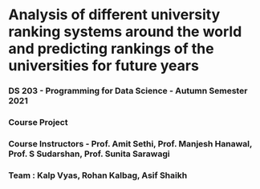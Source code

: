 # Analysis of different university ranking systems around the world and predicting rankings of the universities for future years

### DS 203 - Programming for Data Science - Autumn Semester 2021

### Course Project

### Course Instructors - Prof. Amit Sethi, Prof. Manjesh Hanawal, Prof. S Sudarshan, Prof. Sunita Sarawagi

### Team : Kalp Vyas, Rohan Kalbag, Asif Shaikh

